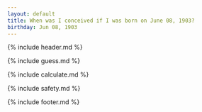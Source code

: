 ```yaml
---
layout: default
title: When was I conceived if I was born on June 08, 1903?
birthday: Jun 08, 1903
---
```


{% include header.md %}

{% include guess.md %}

{% include calculate.md %}

{% include safety.md %}

{% include footer.md %}



